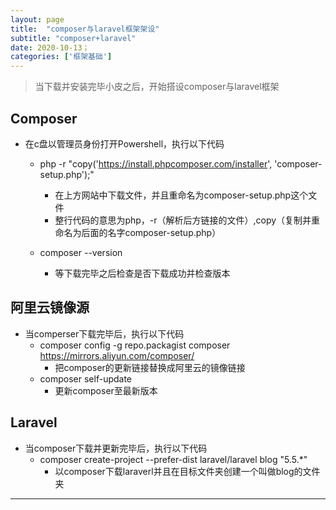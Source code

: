 ```yaml
---
layout: page
title:  "composer与laravel框架架设"
subtitle: "composer+laravel"
date: 2020-10-13；
categories: ['框架基础']
---
```


> 当下载并安装完毕小皮之后，开始搭设composer与laravel框架

## Composer   
- 在c盘以管理员身份打开Powershell，执行以下代码 
    - php -r "copy('https://install.phpcomposer.com/installer', 'composer-setup.php');"
        - 在上方网站中下载文件，并且重命名为composer-setup.php这个文件
        - 整行代码的意思为php，-r（解析后方链接的文件）,copy（复制并重命名为后面的名字composer-setup.php）

    - composer --version
        - 等下载完毕之后检查是否下载成功并检查版本

## 阿里云镜像源
- 当comperser下载完毕后，执行以下代码
    - composer config -g repo.packagist composer https://mirrors.aliyun.com/composer/
        - 把composer的更新链接替换成阿里云的镜像链接
    - composer self-update
        - 更新composer至最新版本


## Laravel
- 当composer下载并更新完毕后，执行以下代码    
    - composer create-project --prefer-dist laravel/laravel blog "5.5.*"
        - 以composer下载laraverl并且在目标文件夹创建一个叫做blog的文件夹


---